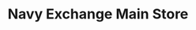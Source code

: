 ---
title: "Navy Exchange Main Store"
url: /port-hueneme/navy-exchange-main-store/
shop: Warenhaus
---